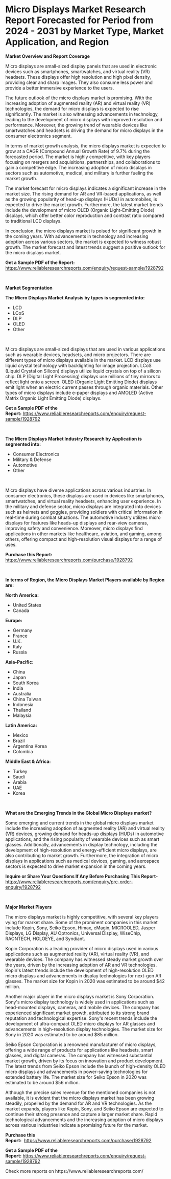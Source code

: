 <p><h1>Micro Displays Market Research Report Forecasted for Period from 2024 -  2031 by Market Type, Market Application, and Region</h1></p><p><strong>Market Overview and Report Coverage</strong></p>
<p><p>Micro displays are small-sized display panels that are used in electronic devices such as smartphones, smartwatches, and virtual reality (VR) headsets. These displays offer high resolution and high pixel density, providing clear and sharp images. They also consume less power and provide a better immersive experience to the users.</p><p>The future outlook of the micro displays market is promising. With the increasing adoption of augmented reality (AR) and virtual reality (VR) technologies, the demand for micro displays is expected to rise significantly. The market is also witnessing advancements in technology, leading to the development of micro displays with improved resolution and performance. Moreover, the growing trend of wearable devices like smartwatches and headsets is driving the demand for micro displays in the consumer electronics segment.</p><p>In terms of market growth analysis, the micro displays market is expected to grow at a CAGR (Compound Annual Growth Rate) of 9.7% during the forecasted period. The market is highly competitive, with key players focusing on mergers and acquisitions, partnerships, and collaborations to gain a competitive edge. The increasing adoption of micro displays in sectors such as automotive, medical, and military is further fueling the market growth.</p><p>The market forecast for micro displays indicates a significant increase in the market size. The rising demand for AR and VR-based applications, as well as the growing popularity of head-up displays (HUDs) in automobiles, is expected to drive the market growth. Furthermore, the latest market trends include the development of micro OLED (Organic Light-Emitting Diode) displays, which offer better color reproduction and contrast ratio compared to traditional LCD displays.</p><p>In conclusion, the micro displays market is poised for significant growth in the coming years. With advancements in technology and increasing adoption across various sectors, the market is expected to witness robust growth. The market forecast and latest trends suggest a positive outlook for the micro displays market.</p></p>
<p><strong>Get a Sample PDF of the Report:</strong> <a href="https://www.reliableresearchreports.com/enquiry/request-sample/1928792">https://www.reliableresearchreports.com/enquiry/request-sample/1928792</a></p>
<p>&nbsp;</p>
<p><strong>Market Segmentation</strong></p>
<p><strong>The Micro Displays Market Analysis by types is segmented into:</strong></p>
<p><ul><li>LCD</li><li>LCoS</li><li>DLP</li><li>OLED</li><li>Other</li></ul></p>
<p>&nbsp;</p>
<p><p>Micro displays are small-sized displays that are used in various applications such as wearable devices, headsets, and micro projectors. There are different types of micro displays available in the market. LCD displays use liquid crystal technology with backlighting for image projection. LCoS (Liquid Crystal on Silicon) displays utilize liquid crystals on top of a silicon chip. DLP (Digital Light Processing) displays use millions of tiny mirrors to reflect light onto a screen. OLED (Organic Light Emitting Diode) displays emit light when an electric current passes through organic materials. Other types of micro displays include e-paper displays and AMOLED (Active Matrix Organic Light Emitting Diode) displays.</p></p>
<p><strong>Get a Sample PDF of the Report:</strong>&nbsp;<a href="https://www.reliableresearchreports.com/enquiry/request-sample/1928792">https://www.reliableresearchreports.com/enquiry/request-sample/1928792</a></p>
<p>&nbsp;</p>
<p><strong>The Micro Displays Market Industry Research by Application is segmented into:</strong></p>
<p><ul><li>Consumer Electronics</li><li>Military & Defense</li><li>Automotive</li><li>Other</li></ul></p>
<p>&nbsp;</p>
<p><p>Micro displays have diverse applications across various industries. In consumer electronics, these displays are used in devices like smartphones, smartwatches, and virtual reality headsets, enhancing user experience. In the military and defense sector, micro displays are integrated into devices such as helmets and goggles, providing soldiers with critical information in real-time during combat situations. The automotive industry utilizes micro displays for features like heads-up displays and rear-view cameras, improving safety and convenience. Moreover, micro displays find applications in other markets like healthcare, aviation, and gaming, among others, offering compact and high-resolution visual displays for a range of uses.</p></p>
<p><strong>Purchase this Report:</strong>&nbsp; <a href="https://www.reliableresearchreports.com/purchase/1928792">https://www.reliableresearchreports.com/purchase/1928792</a></p>
<p>&nbsp;</p>
<p><strong>In terms of Region, the Micro Displays Market Players available by Region are:</strong></p>
<p>
    <p> <strong> North America: </strong>
        <ul>
            <li>United States</li>
            <li>Canada</li>
        </ul>
        </p> 
    <p> <strong> Europe: </strong>
        <ul>
            <li>Germany</li>
            <li>France</li>
            <li>U.K.</li>
            <li>Italy</li>
            <li>Russia</li>
        </ul>
        </p> 
    <p> <strong> Asia-Pacific: </strong>
        <ul>
            <li>China</li>
            <li>Japan</li>
            <li>South Korea</li>
            <li>India</li>
            <li>Australia</li>
            <li>China Taiwan</li>
            <li>Indonesia</li>
            <li>Thailand</li>
            <li>Malaysia</li>
        </ul>
        </p> 
    <p> <strong> Latin America: </strong>
        <ul>
            <li>Mexico</li>
            <li>Brazil</li>
            <li>Argentina Korea</li>
            <li>Colombia</li>
        </ul>
        </p> 
    <p> <strong> Middle East & Africa: </strong>
        <ul>
            <li>Turkey</li>
            <li>Saudi</li>
            <li>Arabia</li>
            <li>UAE</li>
            <li>Korea</li>
        </ul>
    </p>
    </p>
<p>&nbsp;</p>
<p><strong>What are the Emerging Trends in the Global Micro Displays market?</strong></p>
<p><p>Some emerging and current trends in the global micro displays market include the increasing adoption of augmented reality (AR) and virtual reality (VR) devices, growing demand for heads-up displays (HUDs) in automotive applications, and the rising popularity of wearable devices such as smart glasses. Additionally, advancements in display technology, including the development of high-resolution and energy-efficient micro displays, are also contributing to market growth. Furthermore, the integration of micro displays in applications such as medical devices, gaming, and aerospace sectors is expected to drive market expansion in the coming years.</p></p>
<p><strong>Inquire or Share Your Questions If Any Before Purchasing This Report</strong>- <a href="https://www.reliableresearchreports.com/enquiry/pre-order-enquiry/1928792">https://www.reliableresearchreports.com/enquiry/pre-order-enquiry/1928792</a></p>
<p>&nbsp;</p>
<p><strong>Major Market Players</strong></p>
<p><p>The micro displays market is highly competitive, with several key players vying for market share. Some of the prominent companies in this market include Kopin, Sony, Seiko Epson, Himax, eMagin, MICROOLED, Jasper Displays, LG Display, AU Optronics, Universal Display, WiseChip, RAONTECH, HOLOEYE, and Syndiant.</p><p>Kopin Corporation is a leading provider of micro displays used in various applications such as augmented reality (AR), virtual reality (VR), and wearable devices. The company has witnessed steady market growth over the years, driven by the increasing adoption of AR and VR technologies. Kopin's latest trends include the development of high-resolution OLED micro displays and advancements in display technologies for next-gen AR glasses. The market size for Kopin in 2020 was estimated to be around $42 million.</p><p>Another major player in the micro displays market is Sony Corporation. Sony's micro display technology is widely used in applications such as head-mounted displays, cameras, and mobile devices. The company has experienced significant market growth, attributed to its strong brand reputation and technological expertise. Sony's recent trends include the development of ultra-compact OLED micro displays for AR glasses and advancements in high-resolution display technologies. The market size for Sony in 2020 was estimated to be around $85 million.</p><p>Seiko Epson Corporation is a renowned manufacturer of micro displays, offering a wide range of products for applications like headsets, smart glasses, and digital cameras. The company has witnessed substantial market growth, driven by its focus on innovation and product development. The latest trends from Seiko Epson include the launch of high-density OLED micro displays and advancements in power-saving technologies for extended battery life. The market size for Seiko Epson in 2020 was estimated to be around $56 million.</p><p>Although the precise sales revenue for the mentioned companies is not available, it is evident that the micro displays market has been growing steadily, propelled by the demand for AR and VR technologies. As the market expands, players like Kopin, Sony, and Seiko Epson are expected to continue their strong presence and capture a larger market share. Rapid technological advancements and the increasing adoption of micro displays across various industries indicate a promising future for the market.</p></p>
<p><strong>Purchase this Report:</strong>&nbsp;&nbsp;<a href="https://www.reliableresearchreports.com/purchase/1928792">https://www.reliableresearchreports.com/purchase/1928792</a></p>
<p></p>
<p><strong>Get a Sample PDF of the Report:</strong>&nbsp;<a href="https://www.reliableresearchreports.com/enquiry/request-sample/1928792">https://www.reliableresearchreports.com/enquiry/request-sample/1928792</a></p>
<p>Check more reports on https://www.reliableresearchreports.com/</p>